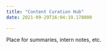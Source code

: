 ```yaml
---
title: "Content Curation Hub"
date: 2021-09-29T16:04:19.178000

---
```


Place for summaries, intern notes, etc.

